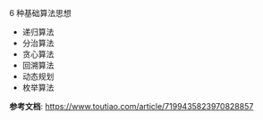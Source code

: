 6 种基础算法思想

- 递归算法
- 分治算法
- 贪心算法
- 回溯算法
- 动态规划
- 枚举算法

**参考文档**: https://www.toutiao.com/article/7199435823970828857

